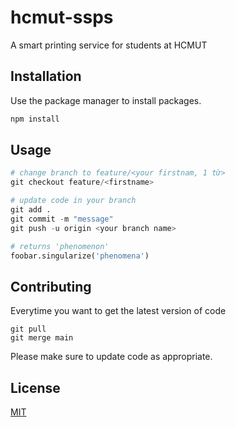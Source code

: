 # hcmut-ssps
A smart printing service for students at HCMUT

## Installation

Use the package manager to install packages.

```bash
npm install
```

## Usage

```python
# change branch to feature/<your firstnam, 1 từ>
git checkout feature/<firstname>

# update code in your branch
git add .
git commit -m "message"
git push -u origin <your branch name>

# returns 'phenomenon'
foobar.singularize('phenomena')
```

## Contributing

Everytime you want to get the latest version of code
```
git pull
git merge main
```
Please make sure to update code as appropriate.

## License

[MIT](https://choosealicense.com/licenses/mit/)